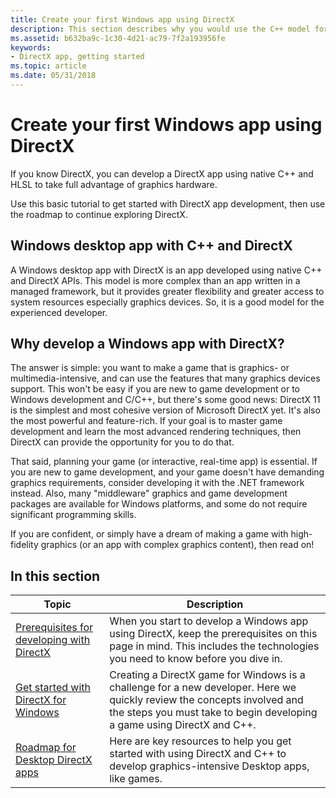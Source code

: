 ```yaml
---
title: Create your first Windows app using DirectX
description: This section describes why you would use the C++ model for Windows Store app development, and provides basic tutorials and procedures for getting started with DirectX app development.
ms.assetid: b632ba9c-1c30-4d21-ac79-7f2a193956fe
keywords:
- DirectX app, getting started
ms.topic: article
ms.date: 05/31/2018
---
```


# Create your first Windows app using DirectX

If you know DirectX, you can develop a DirectX app using native C++ and HLSL to take full advantage of graphics hardware.

Use this basic tutorial to get started with DirectX app development, then use the roadmap to continue exploring DirectX.

## Windows desktop app with C++ and DirectX

A Windows desktop app with DirectX is an app developed using native C++ and DirectX APIs. This model is more complex than an app written in a managed framework, but it provides greater flexibility and greater access to system resources especially graphics devices. So, it is a good model for the experienced developer.

## Why develop a Windows app with DirectX?

The answer is simple: you want to make a game that is graphics- or multimedia-intensive, and can use the features that many graphics devices support. This won't be easy if you are new to game development or to Windows development and C/C++, but there's some good news: DirectX 11 is the simplest and most cohesive version of Microsoft DirectX yet. It's also the most powerful and feature-rich. If your goal is to master game development and learn the most advanced rendering techniques, then DirectX can provide the opportunity for you to do that.

That said, planning your game (or interactive, real-time app) is essential. If you are new to game development, and your game doesn't have demanding graphics requirements, consider developing it with the .NET framework instead. Also, many "middleware" graphics and game development packages are available for Windows platforms, and some do not require significant programming skills.

If you are confident, or simply have a dream of making a game with high-fidelity graphics (or an app with complex graphics content), then read on!

## In this section



| Topic                                                                                                                     | Description                                                                                                                                                                                                   |
|---------------------------------------------------------------------------------------------------------------------------|---------------------------------------------------------------------------------------------------------------------------------------------------------------------------------------------------------------|
| [Prerequisites for developing with DirectX](pre-requisites-for-developing-a-tailored-c---with-directx-app.md)<br/> | When you start to develop a Windows app using DirectX, keep the prerequisites on this page in mind. This includes the technologies you need to know before you dive in.<br/>                            |
| [Get started with DirectX for Windows](getting-started-with-a-directx-game.md)<br/>                                | Creating a DirectX game for Windows is a challenge for a new developer. Here we quickly review the concepts involved and the steps you must take to begin developing a game using DirectX and C++.<br/> |
| [Roadmap for Desktop DirectX apps](roadmap-for-metro-style-apps-using-directx.md)<br/>                             | Here are key resources to help you get started with using DirectX and C++ to develop graphics-intensive Desktop apps, like games. <br/>                                                                 |



 

 

 





